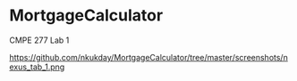 # MortgageCalculator
CMPE 277 Lab 1

https://github.com/nkukday/MortgageCalculator/tree/master/screenshots/nexus_tab_1.png
